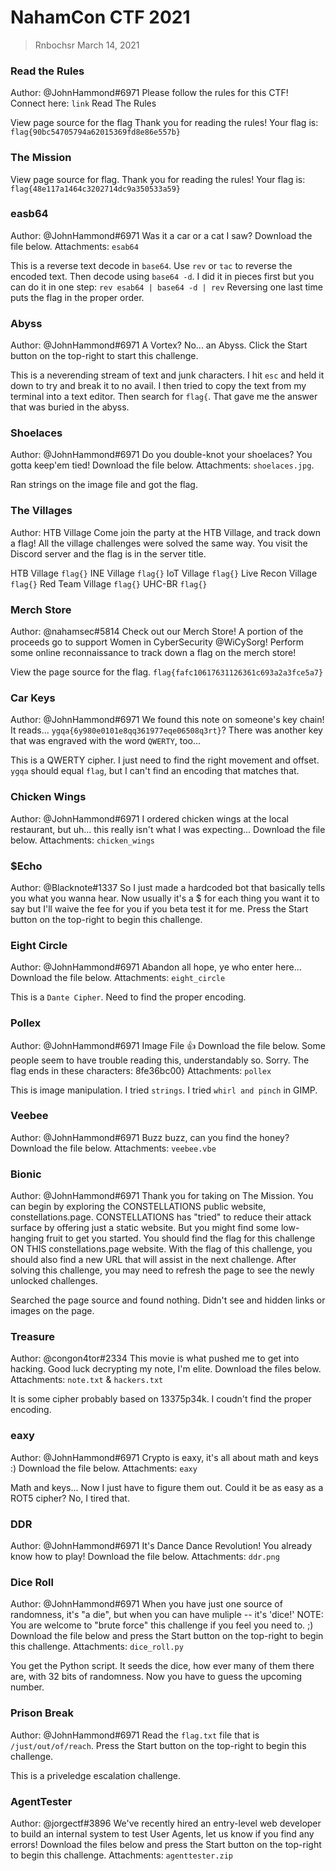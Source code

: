 # NahamCon CTF 2021

>
> Rnbochsr March 14, 2021
>

### Read the Rules
Author: @JohnHammond#6971
Please follow the rules for this CTF!
Connect here: `link`
Read The Rules 

View page source for the flag
Thank you for reading the rules! Your flag is: 
`flag{90bc54705794a62015369fd8e86e557b}`


### The Mission
View page source for flag.
Thank you for reading the rules! Your flag is:
`flag{48e117a1464c3202714dc9a350533a59}`  


### easb64
Author: @JohnHammond#6971
Was it a car or a cat I saw?
Download the file below.
Attachments: `esab64`

This is a reverse text decode in `base64`. Use `rev` or `tac` to reverse the encoded text. 
Then decode using `base64 -d`. I did it in pieces first but you can do it in one step:
`rev esab64 | base64 -d | rev`
Reversing one last time puts the flag in the proper order. 


### Abyss
Author: @JohnHammond#6971
A Vortex? No... an Abyss.
Click the Start button on the top-right to start this challenge. 

This is a neverending stream of text and junk characters.
I hit `esc` and held it down to try and break it to no avail. I then tried to 
copy the text from my terminal into a text editor. Then search for `flag{`.
That gave me the answer that was buried in the abyss.


### Shoelaces
Author: @JohnHammond#6971
Do you double-knot your shoelaces? You gotta keep'em tied!
Download the file below.
Attachments: `shoelaces.jpg`.

Ran strings on the image file and got the flag.


### The Villages
Author: HTB Village
Come join the party at the HTB Village, and track down a flag!
All the village challenges were solved the same way. You visit the Discord server
and the flag is in the server title.

HTB Village `flag{}`
INE Village `flag{}`
IoT Village `flag{}`
Live Recon Village `flag{}`
Red Team Village `flag{}`
UHC-BR `flag{}`


### Merch Store
Author: @nahamsec#5814
Check out our Merch Store! A portion of the proceeds go to support Women in CyberSecurity @WiCySorg!
Perform some online reconnaissance to track down a flag on the merch store! 

View the page source for the flag.
`flag{fafc10617631126361c693a2a3fce5a7}`


### Car Keys
Author: @JohnHammond#6971
We found this note on someone's key chain! It reads... `ygqa{6y980e0101e8qq361977eqe06508q3rt}`? 
There was another key that was engraved with the word `QWERTY`, too... 

This is a QWERTY cipher. I just need to find the right movement and offset.
`ygqa` should equal `flag`, but I can't find an encoding that matches that.


### Chicken Wings
Author: @JohnHammond#6971
I ordered chicken wings at the local restaurant, but uh... this really isn't what I was expecting...
Download the file below.
Attachments: `chicken_wings`


### $Echo
Author: @Blacknote#1337
So I just made a hardcoded bot that basically tells you what you wanna hear. Now usually it's 
a $ for each thing you want it to say but I'll waive the fee for you if you beta test it for me.
Press the Start button on the top-right to begin this challenge. 


### Eight Circle
Author: @JohnHammond#6971
Abandon all hope, ye who enter here...
Download the file below.
Attachments: `eight_circle`

This is a `Dante Cipher`. Need to find the proper encoding. 


### Pollex
Author: @JohnHammond#6971
Image File 👍
Download the file below.
Some people seem to have trouble reading this, understandably so. Sorry. The flag ends in these characters: 8fe36bc00}
Attachments: `pollex`

This is image manipulation. I tried `strings`. I tried `whirl and pinch` in GIMP.


### Veebee
Author: @JohnHammond#6971
Buzz buzz, can you find the honey?
Download the file below.
Attachments: `veebee.vbe`


### Bionic
Author: @JohnHammond#6971
Thank you for taking on The Mission. You can begin by exploring the CONSTELLATIONS public website, 
constellations.page. CONSTELLATIONS has "tried" to reduce their attack surface by offering just a 
static website. But you might find some low-hanging fruit to get you started. You should find the 
flag for this challenge ON THIS constellations.page website. 
With the flag of this challenge, you should also find a new URL that will assist in the next challenge.
After solving this challenge, you may need to refresh the page to see the newly unlocked challenges. 

Searched the page source and found nothing. 
Didn't see and hidden links or images on the page. 


### Treasure
Author: @congon4tor#2334
This movie is what pushed me to get into hacking. Good luck decrypting my note, I'm elite.
Download the files below.
Attachments: `note.txt` & `hackers.txt`

It is some cipher probably based on 13375p34k. I coudn't find the proper encoding.


### eaxy
Author: @JohnHammond#6971
Crypto is eaxy, it's all about math and keys :)
Download the file below.
Attachments: `eaxy`

Math and keys... Now I just have to figure them out. 
Could it be as easy as a ROT5 cipher? No, I tired that.


### DDR
Author: @JohnHammond#6971
It's Dance Dance Revolution! You already know how to play!
Download the file below.
Attachments: `ddr.png`


### Dice Roll
Author: @JohnHammond#6971
When you have just one source of randomness, it's "a die", but when you can have muliple -- it's 'dice!'
NOTE: You are welcome to "brute force" this challenge if you feel you need to. ;)
Download the file below and press the Start button on the top-right to begin this challenge.
Attachments: `dice_roll.py`

You get the Python script. It seeds the dice, how ever many of them there are, 
with 32 bits of randomness. Now you have to guess the upcoming number. 


### Prison Break
Author: @JohnHammond#6971
Read the `flag.txt` file that is `/just/out/of/reach`.
Press the Start button on the top-right to begin this challenge. 

This is a priveledge escalation challenge.


### AgentTester
Author: @jorgectf#3896
We've recently hired an entry-level web developer to build an internal system to test User Agents, 
let us know if you find any errors!
Download the files below and press the Start button on the top-right to begin this challenge.
Attachments: `agenttester.zip`


